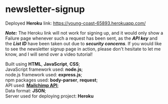 # newsletter-signup

Deployed **Heroku** link: https://young-coast-65893.herokuapp.com/

_**Note:**_ The Heroku link will not work for signing up, and it would only show a Failure page whenever such a request has been sent, as the _**API key**_ and the _**List ID**_ have been taken out due to _**security concerns**_. If you would like to see the newsletter signup page in action, please don't hesitate to let me know, and I will send over a video tutorial!

Built using **HTML**, **JavaScript**, **CSS**; <br>
JavaScript framework used: **node.js**; <br>
node.js framework used: **express.js**; <br>
npm packages used: **body-parser**, **request**; <br>
API used: <a href="https://mailchimp.com/developer/">**Mailchimp API**</a>; <br>
Data format: **JSON**; <br>
Server used for deploying project: **Heroku**
